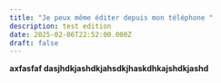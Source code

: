 ```yaml
---
title: "Je peux même éditer depuis mon téléphone "
description: test edition
date: 2025-02-06T22:52:00.000Z
draft: false
---
```


**axfasfaf dasjhdkjashdkjahsdkjhaskdhkajshdkjashd**
